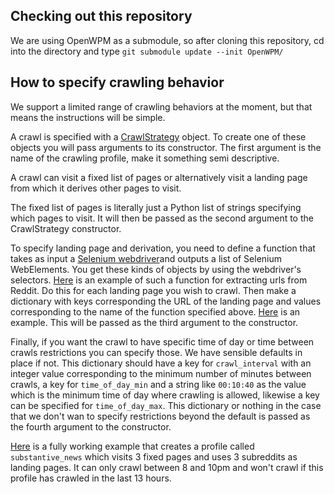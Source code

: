 ## Checking out this repository
We are using OpenWPM as a submodule, so after cloning this repository, cd into the directory and type `git submodule update --init OpenWPM/`

## How to specify crawling behavior
We support a limited range of crawling behaviors at the moment, but that means the instructions will be simple. 

A crawl is specified with a [CrawlStrategy](https://github.com/CrowdDynamicsLab/RTBSurvey/blob/0f47f7b489a41e0b8c2c4d9640633f8c8ab627ae/CrawlStrategy.py#L13) object. To create one of these objects you will pass arguments to its constructor. The first argument is the name of the crawling profile, make it something semi descriptive. 

A crawl can visit a fixed list of pages or alternatively visit a landing page from which it derives other pages to visit. 

The fixed list of pages is literally just a Python list of strings specifying which pages to visit. It will then be passed as the second argument to the CrawlStrategy constructor.

To specify landing page and derivation, you need to define a function that takes as input a [Selenium webdriver](https://selenium-python.readthedocs.io/api.html#module-selenium.webdriver.remote.webdriver)and outputs a list of Selenium WebElements. You get these kinds of objects by using the webdriver's selectors. [Here](https://github.com/CrowdDynamicsLab/RTBSurvey/blob/0f47f7b489a41e0b8c2c4d9640633f8c8ab627ae/Scheduler.py#L5) is an example of such a function for extracting urls from Reddit. Do this for each landing page you wish to crawl. Then make a dictionary with keys corresponding the URL of the landing page and values corresponding to the name of the function specified above. [Here](https://github.com/CrowdDynamicsLab/RTBSurvey/blob/0f47f7b489a41e0b8c2c4d9640633f8c8ab627ae/Scheduler.py#L36) is an example. This will be passed as the third argument to the constructor. 

Finally, if you want the crawl to have specific time of day or time between crawls restrictions you can specify those. We have sensible defaults in place if not. This dictionary should have a key for `crawl_interval` with an integer value corresponding to the minimum number of minutes between crawls, a key for `time_of_day_min` and a string like `00:10:40` as the value which is the minimum time of day where crawling is allowed, likewise a key can be specified for `time_of_day_max`. This dictionary or nothing in the case that we don't wan to specify restrictions beyond the default is passed as the fourth argument to the constructor. 

[Here](https://github.com/CrowdDynamicsLab/RTBSurvey/blob/0f47f7b489a41e0b8c2c4d9640633f8c8ab627ae/Scheduler.py#L35) is a fully working example that creates a profile called `substantive_news` which visits 3 fixed pages and uses 3 subreddits as landing pages. It can only crawl between 8 and 10pm and won't crawl if this profile has crawled in the last 13 hours.